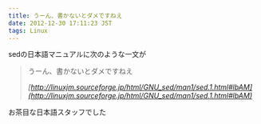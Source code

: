 ```yaml
---
title: うーん、書かないとダメですねえ
date: 2012-12-30 17:11:23 JST
tags: Linux
---
```


sedの日本語マニュアルに次のような一文が

> うーん、書かないとダメですねえ
> 
> <cite>[http://linuxjm.sourceforge.jp/html/GNU_sed/man1/sed.1.html#lbAM](http://linuxjm.sourceforge.jp/html/GNU_sed/man1/sed.1.html#lbAM)</cite>

お茶目な日本語スタッフでした

